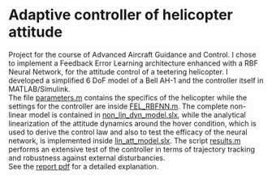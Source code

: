 # Adaptive controller of helicopter attitude
Project for the course of Advanced Aircraft Guidance and Control. I chose to implement a Feedback Error Learning architecture enhanced with a RBF Neural Network, for the attitude control of a teetering helicopter. I developed a simplified 6 DoF model of a Bell AH-1 and the controller itself in MATLAB/Simulink.\
The file [parameters.m](/parameters.m) contains the specifics of the helicopter while the settings for the controller are inside [FEL_RBFNN.m](/FEL_RBFNN.m). The complete non-linear model is contained in [non_lin_dyn_model.slx](/non_lin_dyn_model.slx), while the analytical linearization of the attitude dynamics around the hover condition, which is used to derive the control law and also to test the efficacy of the neural network, is implemented inside [lin_att_model.slx](/lin_att_model.slx). The script [results.m](/results.m) performs an extensive test of the controller in terms of trajectory tracking and robustness against external disturbancies.\
See the [report pdf](/report.pdf) for a detailed explanation.
